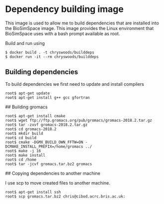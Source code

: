 # Dependency building image

This image is used to allow me to build dependencies that are installed
into the BioSimSpace image. This image provides the Linux environment
that BioSimSpace uses with a bash prompt available as root.

Build and run using

```
$ docker build . -t chryswoods/builddeps
$ docker run -it --rm chryswoods/builddeps
```

## Building dependencies

To build dependencies we first need to update and install compilers

```
root$ apt-get update
root$ apt-get install g++ gcc gfortran
```

## Building gromacs

```
root$ apt-get install cmake
root$ wget ftp://ftp.gromacs.org/pub/gromacs/gromacs-2018.2.tar.gz
root$ tar -zxvf gromacs-2018.2.tar.gz
root$ cd gromacs-2018.2
root$ mkdir build
root$ cd build
root$ cmake -DGMX_BUILD_OWN_FFTW=ON -DCMAKE_INSTALL_PREFIX=/home/gromacs ../
root$ make -j 16
root$ make install
root$ cd /home
root$ tar -jcvf gromacs.tar.bz2 gromacs
```

## Copying dependencies to another machine

I use scp to move created files to another machine.

```
root$ apt-get install ssh
root$ scp gromacs.tar.bz2 chris@cibod.acrc.bris.ac.uk:
```

